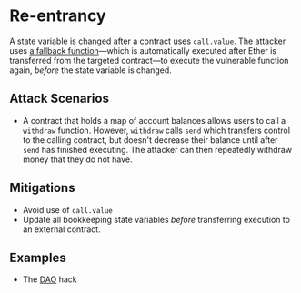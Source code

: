 # Re-entrancy
A state variable is changed after a contract uses `call.value`. The attacker uses
[a fallback function](reentrancy/ReentrancyExploit.sol#L26-L33)—which is automatically executed after
Ether is transferred from the targeted contract—to execute the vulnerable function again, *before* the
state variable is changed.

## Attack Scenarios
- A contract that holds a map of account balances allows users to call a `withdraw` function. However,
`withdraw` calls `send` which transfers control to the calling contract, but doesn't decrease their
balance until after `send` has finished executing. The attacker can then repeatedly withdraw money
that they do not have.

## Mitigations

- Avoid use of `call.value`
- Update all bookkeeping state variables _before_ transferring execution to an external contract.

## Examples
- The [DAO](http://hackingdistributed.com/2016/06/18/analysis-of-the-dao-exploit/) hack